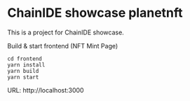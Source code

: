 # ChainIDE showcase planetnft

This is a project for ChainIDE showcase.

Build & start frontend (NFT Mint Page)

```
cd frontend
yarn install
yarn build
yarn start
```

URL: http://localhost:3000
